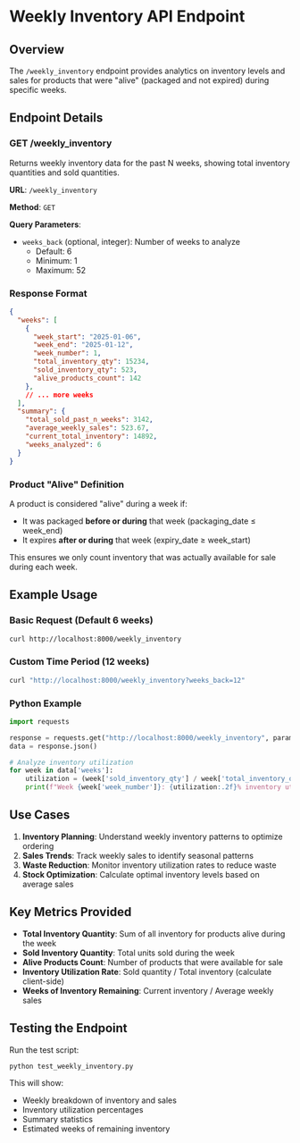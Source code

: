 # Weekly Inventory API Endpoint

## Overview
The `/weekly_inventory` endpoint provides analytics on inventory levels and sales for products that were "alive" (packaged and not expired) during specific weeks.

## Endpoint Details

### GET /weekly_inventory

Returns weekly inventory data for the past N weeks, showing total inventory quantities and sold quantities.

**URL**: `/weekly_inventory`

**Method**: `GET`

**Query Parameters**:
- `weeks_back` (optional, integer): Number of weeks to analyze
  - Default: 6
  - Minimum: 1
  - Maximum: 52

### Response Format

```json
{
  "weeks": [
    {
      "week_start": "2025-01-06",
      "week_end": "2025-01-12",
      "week_number": 1,
      "total_inventory_qty": 15234,
      "sold_inventory_qty": 523,
      "alive_products_count": 142
    },
    // ... more weeks
  ],
  "summary": {
    "total_sold_past_n_weeks": 3142,
    "average_weekly_sales": 523.67,
    "current_total_inventory": 14892,
    "weeks_analyzed": 6
  }
}
```

### Product "Alive" Definition
A product is considered "alive" during a week if:
- It was packaged **before or during** that week (packaging_date ≤ week_end)
- It expires **after or during** that week (expiry_date ≥ week_start)

This ensures we only count inventory that was actually available for sale during each week.

## Example Usage

### Basic Request (Default 6 weeks)
```bash
curl http://localhost:8000/weekly_inventory
```

### Custom Time Period (12 weeks)
```bash
curl "http://localhost:8000/weekly_inventory?weeks_back=12"
```

### Python Example
```python
import requests

response = requests.get("http://localhost:8000/weekly_inventory", params={"weeks_back": 8})
data = response.json()

# Analyze inventory utilization
for week in data['weeks']:
    utilization = (week['sold_inventory_qty'] / week['total_inventory_qty']) * 100
    print(f"Week {week['week_number']}: {utilization:.2f}% inventory utilization")
```

## Use Cases

1. **Inventory Planning**: Understand weekly inventory patterns to optimize ordering
2. **Sales Trends**: Track weekly sales to identify seasonal patterns
3. **Waste Reduction**: Monitor inventory utilization rates to reduce waste
4. **Stock Optimization**: Calculate optimal inventory levels based on average sales

## Key Metrics Provided

- **Total Inventory Quantity**: Sum of all inventory for products alive during the week
- **Sold Inventory Quantity**: Total units sold during the week
- **Alive Products Count**: Number of products that were available for sale
- **Inventory Utilization Rate**: Sold quantity / Total inventory (calculate client-side)
- **Weeks of Inventory Remaining**: Current inventory / Average weekly sales

## Testing the Endpoint

Run the test script:
```bash
python test_weekly_inventory.py
```

This will show:
- Weekly breakdown of inventory and sales
- Inventory utilization percentages
- Summary statistics
- Estimated weeks of remaining inventory 